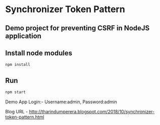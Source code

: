 # Synchronizer Token Pattern
## Demo project for preventing CSRF in NodeJS application

## Install node modules

```bash
npm install
```

## Run

```bash
npm start
```

Demo App Login:- Username:admin, Password:admin

Blog URL - http://tharindumperera.blogspot.com/2018/10/synchronizer-token-pattern.html
